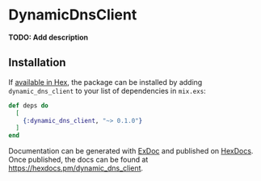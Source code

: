 # DynamicDnsClient

**TODO: Add description**

## Installation

If [available in Hex](https://hex.pm/docs/publish), the package can be installed
by adding `dynamic_dns_client` to your list of dependencies in `mix.exs`:

```elixir
def deps do
  [
    {:dynamic_dns_client, "~> 0.1.0"}
  ]
end
```

Documentation can be generated with [ExDoc](https://github.com/elixir-lang/ex_doc)
and published on [HexDocs](https://hexdocs.pm). Once published, the docs can
be found at <https://hexdocs.pm/dynamic_dns_client>.

